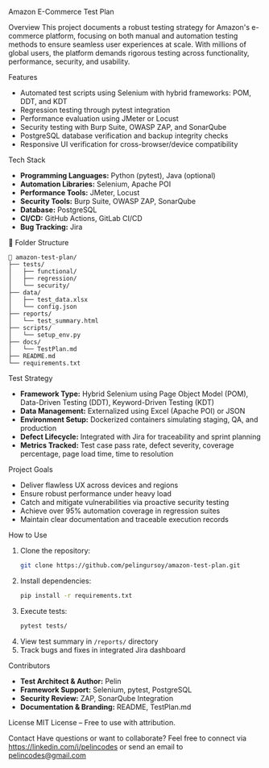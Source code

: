  Amazon E-Commerce Test Plan

 Overview
This project documents a robust testing strategy for Amazon's e-commerce platform, focusing on both manual and automation testing methods to ensure seamless user experiences at scale. With millions of global users, the platform demands rigorous testing across functionality, performance, security, and usability.

Features
- Automated test scripts using Selenium with hybrid frameworks: POM, DDT, and KDT
- Regression testing through pytest integration
- Performance evaluation using JMeter or Locust
- Security testing with Burp Suite, OWASP ZAP, and SonarQube
- PostgreSQL database verification and backup integrity checks
- Responsive UI verification for cross-browser/device compatibility

Tech Stack
- **Programming Languages:** Python (pytest), Java (optional)
- **Automation Libraries:** Selenium, Apache POI
- **Performance Tools:** JMeter, Locust
- **Security Tools:** Burp Suite, OWASP ZAP, SonarQube
- **Database:** PostgreSQL
- **CI/CD:** GitHub Actions, GitLab CI/CD
- **Bug Tracking:** Jira

📁 Folder Structure
```
📂 amazon-test-plan/
├── tests/
│   ├── functional/
│   ├── regression/
│   └── security/
├── data/
│   ├── test_data.xlsx
│   └── config.json
├── reports/
│   └── test_summary.html
├── scripts/
│   └── setup_env.py
├── docs/
│   └── TestPlan.md
├── README.md
└── requirements.txt
```

 Test Strategy
- **Framework Type:** Hybrid Selenium using Page Object Model (POM), Data-Driven Testing (DDT), Keyword-Driven Testing (KDT)
- **Data Management:** Externalized using Excel (Apache POI) or JSON
- **Environment Setup:** Dockerized containers simulating staging, QA, and production
- **Defect Lifecycle:** Integrated with Jira for traceability and sprint planning
- **Metrics Tracked:** Test case pass rate, defect severity, coverage percentage, page load time, time to resolution


Project Goals

- Deliver flawless UX across devices and regions
- Ensure robust performance under heavy load
- Catch and mitigate vulnerabilities via proactive security testing
- Achieve over 95% automation coverage in regression suites
- Maintain clear documentation and traceable execution records

How to Use
1. Clone the repository:
   ```bash
   git clone https://github.com/pelingursoy/amazon-test-plan.git
   ```
2. Install dependencies:
   ```bash
   pip install -r requirements.txt
   ```
3. Execute tests:
   ```bash
   pytest tests/
   ```
4. View test summary in `/reports/` directory
5. Track bugs and fixes in integrated Jira dashboard

Contributors
- **Test Architect & Author:** Pelin
- **Framework Support:** Selenium, pytest, PostgreSQL
- **Security Review:** ZAP, SonarQube Integration
- **Documentation & Branding:** README, TestPlan.md

License
MIT License – Free to use with attribution.

 Contact
Have questions or want to collaborate? Feel free to connect via https://linkedin.com/i/pelincodes or send an email to pelincodes@gmail.com

```
